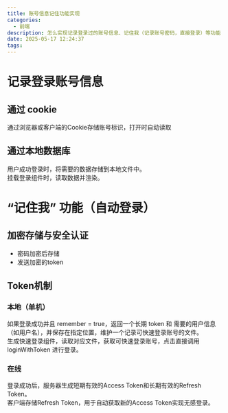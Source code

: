 ```yaml
---
title: 账号信息记住功能实现
categories:
  - 前端
description: 怎么实现记录登录过的账号信息、记住我（记录账号密码，直接登录）等功能
date: 2025-05-17 12:24:37
tags:
---
```


# 记录登录账号信息

## 通过 cookie

通过浏览器或客户端的Cookie存储账号标识，打开时自动读取  

## 通过本地数据库

用户成功登录时，将需要的数据存储到本地文件中。  
挂载登录组件时，读取数据并渲染。  

# “记住我” 功能（自动登录）

## 加密存储与安全认证

- 密码加密后存储
- 发送加密的token

## Token机制

### 本地（单机）

如果登录成功并且 remember = true，返回一个长期 token 和 需要的用户信息（如用户名），并保存在指定位置，维护一个记录可快速登录账号的文件。  
生成快速登录组件，读取对应文件，获取可快速登录账号，点击直接调用 loginWithToken 进行登录。  

### 在线

登录成功后，服务器生成短期有效的Access Token和长期有效的Refresh Token。  
客户端存储Refresh Token，用于自动获取新的Access Token实现无感登录。  